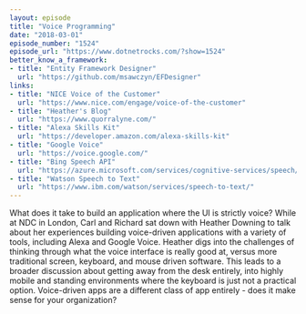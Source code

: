 ```yaml
---
layout: episode
title: "Voice Programming"
date: "2018-03-01"
episode_number: "1524"
episode_url: "https://www.dotnetrocks.com/?show=1524"
better_know_a_framework:
- title: "Entity Framework Designer"
  url: "https://github.com/msawczyn/EFDesigner"
links:
- title: "NICE Voice of the Customer"
  url: "https://www.nice.com/engage/voice-of-the-customer"
- title: "Heather's Blog"
  url: "https://www.quorralyne.com/"
- title: "Alexa Skills Kit"
  url: "https://developer.amazon.com/alexa-skills-kit"
- title: "Google Voice"
  url: "https://voice.google.com/"
- title: "Bing Speech API"
  url: "https://azure.microsoft.com/services/cognitive-services/speech/"
- title: "Watson Speech to Text"
  url: "https://www.ibm.com/watson/services/speech-to-text/"
---
```


What does it take to build an application where the UI is strictly voice? While at NDC in London, Carl and Richard sat down with Heather Downing to talk about her experiences building voice-driven applications with a variety of tools, including Alexa and Google Voice. Heather digs into the challenges of thinking through what the voice interface is really good at, versus more traditional screen, keyboard, and mouse driven software. This leads to a broader discussion about getting away from the desk entirely, into highly mobile and standing environments where the keyboard is just not a practical option. Voice-driven apps are a different class of app entirely - does it make sense for your organization?
